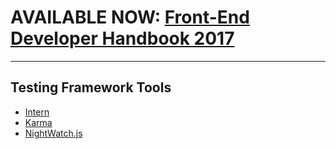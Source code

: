 # AVAILABLE NOW: [Front-End Developer Handbook 2017](https://frontendmasters.com/books/front-end-handbook/2017/)

***

## Testing Framework Tools

* [Intern](https://theintern.github.io/)
* [Karma](http://karma-runner.github.io/0.8/index.html)
* [NightWatch.js](http://nightwatchjs.org/)














































